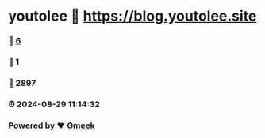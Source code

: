 # youtolee :link: https://blog.youtolee.site 
### :page_facing_up: [6](https://blog.youtolee.site/tag.html) 
### :speech_balloon: 1 
### :hibiscus: 2897 
### :alarm_clock: 2024-08-29 11:14:32 
### Powered by :heart: [Gmeek](https://github.com/Meekdai/Gmeek)

